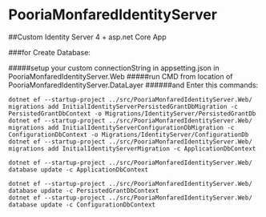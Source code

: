 # PooriaMonfaredIdentityServer

##Custom Identity Server 4 + asp.net Core App

###for Create Database:

#####setup your custom connectionString in appsetting.json in PooriaMonfaredIdentityServer.Web
#####run CMD from location of PooriaMonfaredIdentityServer.DataLayer
######and Enter this commands:
```
dotnet ef --startup-project ../src/PooriaMonfaredIdentityServer.Web/ migrations add InitialIdentityServerPersistedGrantDbMigration -c PersistedGrantDbContext -o Migrations/IdentityServer/PersistedGrantDb
dotnet ef --startup-project ../src/PooriaMonfaredIdentityServer.Web/ migrations add InitialIdentityServerConfigurationDbMigration -c ConfigurationDbContext -o Migrations/IdentityServer/ConfigurationDb
dotnet ef --startup-project ../src/PooriaMonfaredIdentityServer.Web/ migrations add InitialIdentityServerMigration -c ApplicationDbContext

dotnet ef --startup-project ../src/PooriaMonfaredIdentityServer.Web/ database update -c ApplicationDbContext

dotnet ef --startup-project ../src/PooriaMonfaredIdentityServer.Web/ database update -c PersistedGrantDbContext
dotnet ef --startup-project ../src/PooriaMonfaredIdentityServer.Web/ database update -c ConfigurationDbContext
```
